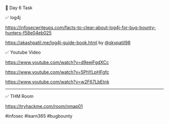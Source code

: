 🎯 Day 6 Task



✅ log4j



https://infosecwriteups.com/facts-to-clear-about-log4j-for-bug-bounty-hunters-f58e04eb025

https://akashpatil.me/log4j-guide-book.html by [@skypatil98](https://twitter.com/skypatil98)



✅ Youtube Video

https://www.youtube.com/watch?v=d9eejFgdXCc

https://www.youtube.com/watch?v=5PhYLpHFgfc

https://www.youtube.com/watch?v=w2F67LbEtnk


---------------------------------------------------------------------------------------------------------------------------------------------------------------------

✅ THM Room 



https://tryhackme.com/room/nmap01


#infosec #learn365 #bugbounty
